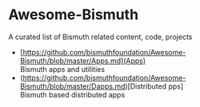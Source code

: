 # Awesome-Bismuth
A curated list of Bismuth related content, code, projects

* [https://github.com/bismuthfoundation/Awesome-Bismuth/blob/master/Apps.md](Apps)  
  Bismuth apps and utilities
* (https://github.com/bismuthfoundation/Awesome-Bismuth/blob/master/Dapps.md)[Distributed pps]  
  Bismuth based distributed apps

